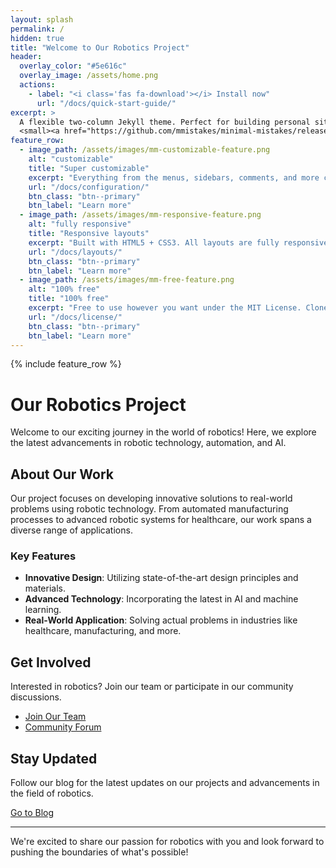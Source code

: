 ```yaml
---
layout: splash
permalink: /
hidden: true
title: "Welcome to Our Robotics Project"
header:
  overlay_color: "#5e616c"
  overlay_image: /assets/home.png
  actions:
    - label: "<i class='fas fa-download'></i> Install now"
      url: "/docs/quick-start-guide/"
excerpt: >
  A flexible two-column Jekyll theme. Perfect for building personal sites, blogs, and portfolios.<br />
  <small><a href="https://github.com/mmistakes/minimal-mistakes/releases/tag/4.24.0">Latest release v4.24.0</a></small>
feature_row:
  - image_path: /assets/images/mm-customizable-feature.png
    alt: "customizable"
    title: "Super customizable"
    excerpt: "Everything from the menus, sidebars, comments, and more can be configured or set with YAML Front Matter."
    url: "/docs/configuration/"
    btn_class: "btn--primary"
    btn_label: "Learn more"
  - image_path: /assets/images/mm-responsive-feature.png
    alt: "fully responsive"
    title: "Responsive layouts"
    excerpt: "Built with HTML5 + CSS3. All layouts are fully responsive with helpers to augment your content."
    url: "/docs/layouts/"
    btn_class: "btn--primary"
    btn_label: "Learn more"
  - image_path: /assets/images/mm-free-feature.png
    alt: "100% free"
    title: "100% free"
    excerpt: "Free to use however you want under the MIT License. Clone it, fork it, customize it... whatever!"
    url: "/docs/license/"
    btn_class: "btn--primary"
    btn_label: "Learn more"
---
```


{% include feature_row %}

# Our Robotics Project

Welcome to our exciting journey in the world of robotics! Here, we explore the latest advancements in robotic technology, automation, and AI.

## About Our Work

Our project focuses on developing innovative solutions to real-world problems using robotic technology. From automated manufacturing processes to advanced robotic systems for healthcare, our work spans a diverse range of applications.

### Key Features

- **Innovative Design**: Utilizing state-of-the-art design principles and materials.
- **Advanced Technology**: Incorporating the latest in AI and machine learning.
- **Real-World Application**: Solving actual problems in industries like healthcare, manufacturing, and more.

## Get Involved

Interested in robotics? Join our team or participate in our community discussions.

- [Join Our Team](/join/)
- [Community Forum](/forum/)

## Stay Updated

Follow our blog for the latest updates on our projects and advancements in the field of robotics.

[Go to Blog](/blog/)

---

We're excited to share our passion for robotics with you and look forward to pushing the boundaries of what's possible!
